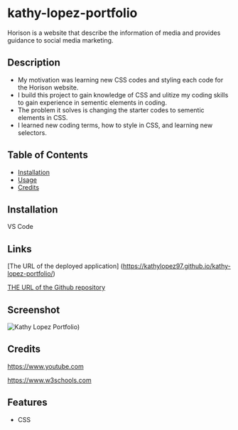 # kathy-lopez-portfolio
  Horison is a website that describe the information of media and provides guidance to social media marketing.

## Description

- My motivation was learning new CSS codes and styling each code for the Horison website.
- I build this project to gain knowledge of CSS and ulitize my coding skills to gain experience in sementic elements in coding.
- The problem it solves is changing the starter codes to sementic elements in CSS.
- I learned new coding terms, how to style in CSS, and learning new selectors.

## Table of Contents 

- [Installation](#installation)
- [Usage](#usage)
- [Credits](#credits)




## Installation
VS Code

## Links 

[The URL of the deployed application] (https://kathylopez97.github.io/kathy-lopez-portfolio/)


[THE URL of the Github repository](https://github.com/kathylopez97/kathy-lopez-portfolio/tree/main)

## Screenshot
![Kathy Lopez Portfolio](kathy-lopez-portfolio.png))
## Credits
 https://www.youtube.com

https://www.w3schools.com


## Features
- CSS